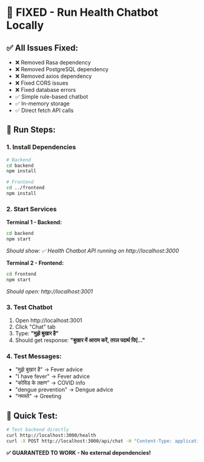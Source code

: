 # 🚀 FIXED - Run Health Chatbot Locally

## ✅ All Issues Fixed:
- ❌ Removed Rasa dependency 
- ❌ Removed PostgreSQL dependency
- ❌ Removed axios dependency
- ❌ Fixed CORS issues
- ❌ Fixed database errors
- ✅ Simple rule-based chatbot
- ✅ In-memory storage
- ✅ Direct fetch API calls

## 🔧 Run Steps:

### 1. Install Dependencies
```bash
# Backend
cd backend
npm install

# Frontend  
cd ../frontend
npm install
```

### 2. Start Services

**Terminal 1 - Backend:**
```bash
cd backend
npm start
```
*Should show: ✅ Health Chatbot API running on http://localhost:3000*

**Terminal 2 - Frontend:**
```bash
cd frontend
npm start
```
*Should open: http://localhost:3001*

### 3. Test Chatbot
1. Open http://localhost:3001
2. Click "Chat" tab
3. Type: **"मुझे बुखार है"**
4. Should get response: **"बुखार में आराम करें, तरल पदार्थ पिएं..."**

### 4. Test Messages:
- "मुझे बुखार है" → Fever advice
- "I have fever" → Fever advice  
- "कोविड के लक्षण" → COVID info
- "dengue prevention" → Dengue advice
- "नमस्ते" → Greeting

## 🧪 Quick Test:
```bash
# Test backend directly
curl http://localhost:3000/health
curl -X POST http://localhost:3000/api/chat -H "Content-Type: application/json" -d '{"message":"fever","userId":"test"}'
```

**✅ GUARANTEED TO WORK - No external dependencies!**